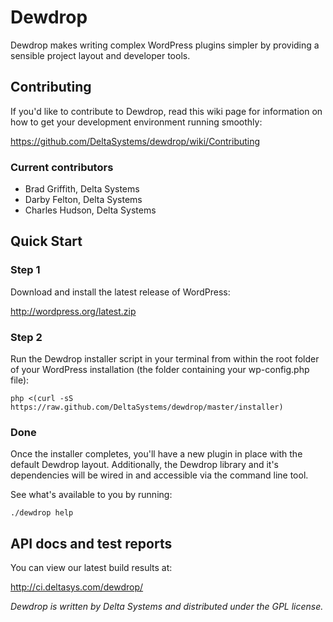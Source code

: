 Dewdrop
=======

Dewdrop makes writing complex WordPress plugins simpler by providing a 
sensible project layout and developer tools.


Contributing
------------

If you'd like to contribute to Dewdrop, read this wiki page for information on
how to get your development environment running smoothly:

<https://github.com/DeltaSystems/dewdrop/wiki/Contributing>

### Current contributors

* Brad Griffith, Delta Systems
* Darby Felton, Delta Systems
* Charles Hudson, Delta Systems


Quick Start
-----------

### Step 1

Download and install the latest release of WordPress:
    
<http://wordpress.org/latest.zip>

### Step 2

Run the Dewdrop installer script in your terminal from within the root folder 
of your WordPress installation (the folder containing your wp-config.php file):

    php <(curl -sS https://raw.github.com/DeltaSystems/dewdrop/master/installer)

### Done

Once the installer completes, you'll have a new plugin in place with the default
Dewdrop layout.  Additionally, the Dewdrop library and it's dependencies will be
wired in and accessible via the command line tool.

See what's available to you by running:

    ./dewdrop help


API docs and test reports
-------------------------

You can view our latest build results at:

<http://ci.deltasys.com/dewdrop/>

_Dewdrop is written by Delta Systems and distributed under the GPL license._
